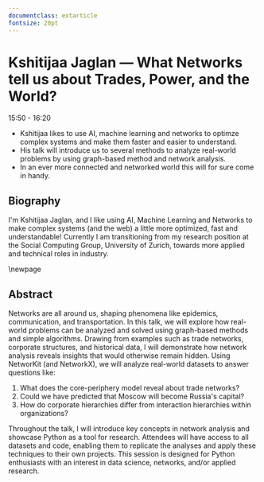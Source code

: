 ```yaml
---
documentclass: extarticle
fontsize: 20pt
---
```


# Kshitijaa Jaglan — What Networks tell us about Trades, Power, and the World?

15:50 - 16:20

 * Kshitijaa likes to use AI, machine learning and networks to optimze complex
   systems and make them faster and easier to understand.
 * His talk will introduce us to several methods to analyze real-world problems
   by using graph-based method and network analysis.
 * In an ever more connected and networked world this will for sure come in
   handy.

## Biography

I'm Kshitijaa Jaglan, and I like using AI, Machine Learning and Networks to make complex systems (and the web) a little more optimized, fast and understandable! Currently I am transitioning from my research position at the Social Computing Group, University of Zurich, towards more applied and technical roles in industry.

\newpage

## Abstract

Networks are all around us, shaping phenomena like epidemics, communication, and transportation. In this talk, we will explore how real-world problems can be analyzed and solved using graph-based methods and simple algorithms. Drawing from examples such as trade networks, corporate structures, and historical data, I will demonstrate how network analysis reveals insights that would otherwise remain hidden. Using NetworKit (and NetworkX), we will analyze real-world datasets to answer questions like:

1. What does the core-periphery model reveal about trade networks?
2. Could we have predicted that Moscow will become Russia's capital?
3. How do corporate hierarchies differ from interaction hierarchies within organizations?

Throughout the talk, I will introduce key concepts in network analysis and showcase Python as a tool for research. Attendees will have access to all datasets and code, enabling them to replicate the analyses and apply these techniques to their own projects. This session is designed for Python enthusiasts with an interest in data science, networks, and/or applied research.
